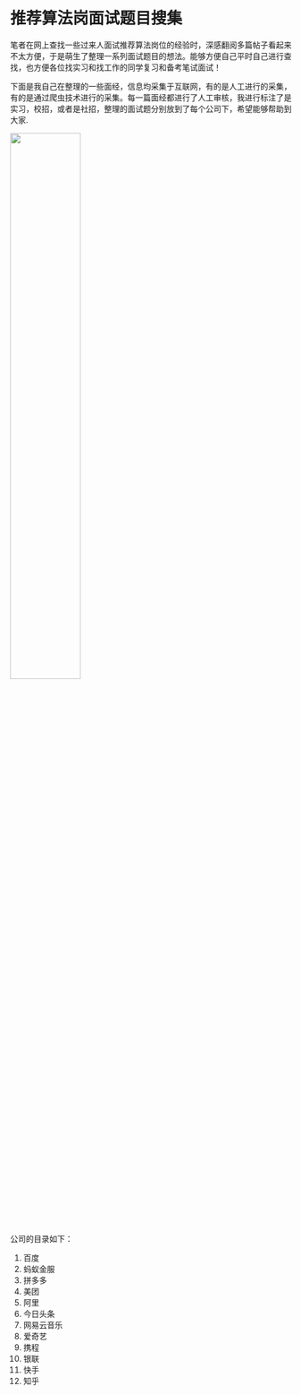# 推荐算法岗面试题目搜集

笔者在网上查找一些过来人面试推荐算法岗位的经验时，深感翻阅多篇帖子看起来不太方便，于是萌生了整理一系列面试题目的想法。能够方便自己平时自己进行查找，也方便各位找实习和找工作的同学复习和备考笔试面试！

下面是我自己在整理的一些面经，信息均采集于互联网，有的是人工进行的采集，有的是通过爬虫技术进行的采集。每一篇面经都进行了人工审核，我进行标注了是实习，校招，或者是社招，整理的面试题分别放到了每个公司下，希望能够帮助到大家.

<img src="https://github.com/Geeksongs/Recommendation_algorithm_interview_questions-collection/blob/main/blty.jpeg" width="50%" margin_left=“50”>

公司的目录如下：
1. 百度
2. 蚂蚁金服
3. 拼多多
4. 美团
5. 阿里
6. 今日头条
7. 网易云音乐
8. 爱奇艺
9. 携程
10. 银联
11. 快手
12. 知乎

